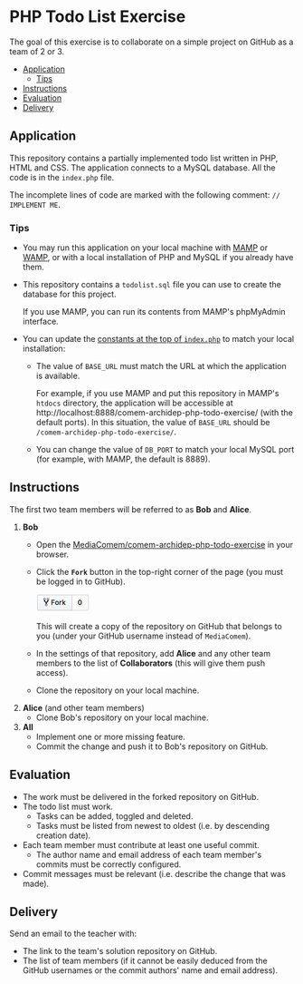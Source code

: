 # PHP Todo List Exercise

The goal of this exercise is to collaborate on a simple project on GitHub as a team of 2 or 3.

<!-- START doctoc generated TOC please keep comment here to allow auto update -->
<!-- DON'T EDIT THIS SECTION, INSTEAD RE-RUN doctoc TO UPDATE -->


- [Application](#application)
  - [Tips](#tips)
- [Instructions](#instructions)
- [Evaluation](#evaluation)
- [Delivery](#delivery)

<!-- END doctoc generated TOC please keep comment here to allow auto update -->



## Application

This repository contains a partially implemented todo list written in PHP, HTML and CSS.
The application connects to a MySQL database.
All the code is in the `index.php` file.

The incomplete lines of code are marked with the following comment: `// IMPLEMENT ME`.

### Tips

* You may run this application on your local machine with [MAMP][mamp] or [WAMP][wamp], or with a local installation of PHP and MySQL if you already have them.
* This repository contains a `todolist.sql` file you can use to create the database for this project.

  If you use MAMP, you can run its contents from MAMP's phpMyAdmin interface.
* You can update the [constants at the top of `index.php`][ex-constants] to match your local installation:
  * The value of `BASE_URL` must match the URL at which the application is available.

    For example, if you use MAMP and put this repository in MAMP's `htdocs` directory,
    the application will be accessible at http://localhost:8888/comem-archidep-php-todo-exercise/ (with the default ports).
    In this situation, the value of `BASE_URL` should be `/comem-archidep-php-todo-exercise/`.
  * You can change the value of `DB_PORT` to match your local MySQL port (for example, with MAMP, the default is 8889).



## Instructions

The first two team members will be referred to as **Bob** and **Alice**.

1. **Bob**
   * Open the [MediaComem/comem-archidep-php-todo-exercise][ex-repo] in your browser.
   * Click the **`Fork`** button in the top-right corner of the page (you must be logged in to GitHub).

     ![Fork](images/fork.png)

     This will create a copy of the repository on GitHub that belongs to you (under your GitHub username instead of `MediaComem`).
   * In the settings of that repository, add **Alice** and any other team members to the list of **Collaborators** (this will give them push access).
   * Clone the repository on your local machine.
2. **Alice** (and other team members)
   * Clone Bob's repository on your local machine.
3. **All**
   * Implement one or more missing feature.
   * Commit the change and push it to Bob's repository on GitHub.



## Evaluation

* The work must be delivered in the forked repository on GitHub.
* The todo list must work.
  * Tasks can be added, toggled and deleted.
  * Tasks must be listed from newest to oldest (i.e. by descending creation date).
* Each team member must contribute at least one useful commit.
  * The author name and email address of each team member's commits must be correctly configured.
* Commit messages must be relevant (i.e. describe the change that was made).



## Delivery

Send an email to the teacher with:

* The link to the team's solution repository on GitHub.
* The list of team members (if it cannot be easily deduced from the GitHub usernames or the commit authors' name and email address).



[ex-constants]: https://github.com/MediaComem/comem-archidep-php-todo-exercise/blob/master/index.php#L3-L8
[ex-repo]: https://github.com/MediaComem/comem-archidep-php-todo-exercise
[mamp]: https://www.mamp.info/
[wamp]: http://www.wampserver.com/
